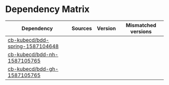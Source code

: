 # Dependency Matrix

Dependency | Sources | Version | Mismatched versions
---------- | ------- | ------- | -------------------
[cb-kubecd/bdd-spring-1587104648](https://github.com/cb-kubecd/bdd-spring-1587104648.git) |  | []() | 
[cb-kubecd/bdd-nh-1587105765](https://github.com/cb-kubecd/bdd-nh-1587105765.git) |  | []() | 
[cb-kubecd/bdd-gh-1587105765](https://github.com/cb-kubecd/bdd-gh-1587105765.git) |  | []() | 
